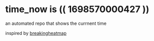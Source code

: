 # time_now is (( 1698570000427 ))

an automated repo that shows the currnent time

inspired by [breakingheatmap](https://github.com/breakingheatmap/breakingheatmap)